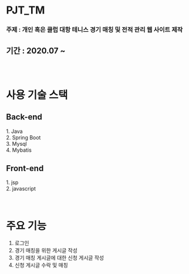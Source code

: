 # PJT_TM
<p>
<h3>주제 : 개인 혹은 클럽 대항 테니스 경기 매칭 및 전적 관리 웹 사이트 제작</h3>
<h2>기간 : 2020.07 ~ 
</p>

<br/>

<h1> 사용 기술 스택 </h1>
<p>
<h2> Back-end </h2>
1. Java<br/>
2. Spring Boot<br/>
3. Mysql<br/>
4. Mybatis

<h2> Front-end </h2>
1. jsp</br>
2. javascript<br/>
</p>

<br/>

# 주요 기능<br/>
1. 로그인<br/>
2. 경기 매칭을 위한 게시글 작성<br/>
3. 경기 매칭 게시글에 대한 신청 게시글 작성<br/>
4. 신청 게시글 수락 및 매칭<br/>
